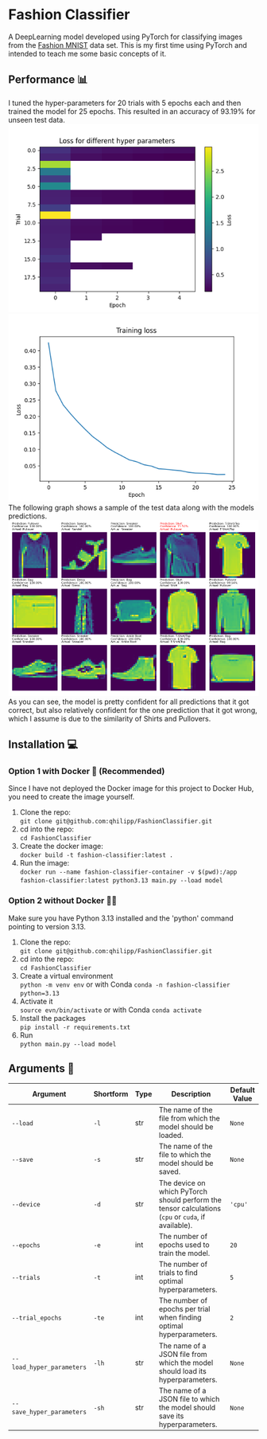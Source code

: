 # Fashion Classifier
A DeepLearning model developed using PyTorch for classifying images from the [Fashion MNIST](https://github.com/zalandoresearch/fashion-mnist) data set.
This is my first time using PyTorch and intended to teach me some basic concepts of it.

## Performance 📊
I tuned the hyper-parameters for 20 trials with 5 epochs each and then trained the model for 25 epochs.
This resulted in an accuracy of 93.19% for unseen test data.
![Trials](graphs/Trials.png) ![Loss](graphs/Loss.png)  
The following graph shows a sample of the test data along with the models predictions.
![Sample](graphs/Sample.png)
As you can see, the model is pretty confident for all predictions that it got correct, but also relatively confident for the one 
prediction that it got wrong, which I assume is due to the similarity of Shirts and Pullovers.

## Installation 💻
### Option 1 with Docker 🐳 (Recommended)
Since I have not deployed the Docker image for this project to Docker Hub, you need to create the image yourself.
1. Clone the repo:  
`git clone git@github.com:qhilipp/FashionClassifier.git`
2. cd into the repo:  
`cd FashionClassifier`
3. Create the docker image:  
`docker build -t fashion-classifier:latest .`
4. Run the image:   
`docker run --name fashion-classifier-container -v $(pwd):/app fashion-classifier:latest python3.13 main.py --load model`

### Option 2 without Docker 🐳❌
Make sure you have Python 3.13 installed and the 'python' command pointing to version 3.13.
1. Clone the repo:  
`git clone git@github.com:qhilipp/FashionClassifier.git`
2. cd into the repo:  
`cd FashionClassifier`
3. Create a virtual environment  
`python -m venv env` or with Conda `conda -n fashion-classifier python=3.13`
4. Activate it  
`source evn/bin/activate` or with Conda `conda activate`
5. Install the packages  
`pip install -r requirements.txt`
6. Run  
`python main.py --load model`

## Arguments 🚀
| Argument                    | Shortform | Type | Description                                                                                             | Default Value |
|-----------------------------|-----------|------|---------------------------------------------------------------------------------------------------------|---------------|
| `--load`                    | `-l`      | str  | The name of the file from which the model should be loaded.                                             | `None`        |
| `--save`                    | `-s`      | str  | The name of the file to which the model should be saved.                                                | `None`        |
| `--device`                  | `-d`      | str  | The device on which PyTorch should perform the tensor calculations (`cpu` or `cuda`, if available).     | `'cpu'`       |
| `--epochs`                  | `-e`      | int  | The number of epochs used to train the model.                                                           | `20`          |
| `--trials`                  | `-t`      | int  | The number of trials to find optimal hyperparameters.                                                   | `5`           |
| `--trial_epochs`            | `-te`     | int  | The number of epochs per trial when finding optimal hyperparameters.                                    | `2`           |
| `--load_hyper_parameters`   | `-lh`     | str  | The name of a JSON file from which the model should load its hyperparameters.                           | `None`        |
| `--save_hyper_parameters`   | `-sh`     | str  | The name of a JSON file to which the model should save its hyperparameters.                             | `None`        |


